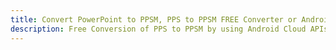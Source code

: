 ---title: Convert PowerPoint to PPSM, PPS to PPSM FREE Converter or Android SDKdescription: Free Conversion of PPS to PPSM by using Android Cloud APIs & SDKs. Also Create, Edit & Render Microsoft Word & OpenOffice documents in the Cloud.---